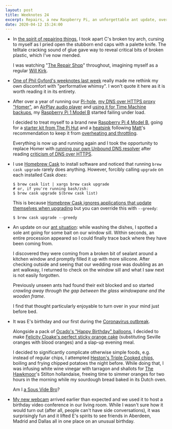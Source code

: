 ```yaml
---
layout: post
title: Weeknotes 24
excerpt: Repairs, a new Raspberry Pi, an unforgettable ant update, overcomplicated cooking and an unusual birthday.
date: 2020-04-12 15:24:00
---
```

*   In [the spirit of repairing things](https://therestartproject.org "The Restart Project"), I took apart C's broken toy arch, cursing to myself as I pried open the stubborn end caps with a palette knife. The telltale cracking sound of glue gave way to reveal critical bits of broken plastic, which I've now mended.

    I was watching "[The Repair Shop](https://www.bbc.co.uk/iplayer/episode/m000h4n6/the-repair-shop-series-6-episode-4)" throughout, imagining myself as a regular [Will Kirk](http://www.williamkirkrestoration.co.uk).

*   [One of Phil Gyford's weeknotes last week](https://www.gyford.com/phil/writing/2020/04/05/weeknotes/#s2) really made me rethink my own discomfort with "performative whimsy". I won't quote it here as it is worth reading it in its entirety.

*   After over a year of running our [Pi-hole](https://pi-hole.net), [my DNS over HTTPS proxy "Homer"](https://github.com/mudge/homer), an [AirPlay audio player](https://github.com/mikebrady/shairport-sync) and [using it for Time Machine backups](/2019/11/12/using-a-raspberry-pi-for-time-machine/), my [Raspberry Pi 1 Model B](https://www.raspberrypi.org/products/raspberry-pi-1-model-b-plus/) started failing under load.

    I decided to treat myself to a brand new [Raspberry Pi 4 Model B](https://www.raspberrypi.org/products/raspberry-pi-4-model-b/), going for a [starter kit from The Pi Hut](https://thepihut.com/collections/raspberry-pi-kits-and-bundles/products/raspberry-pi-starter-kit) and a [heatsink](https://thepihut.com/products/xl-raspberry-pi-4-heatsink) following [Matt](https://mobile.twitter.com/matt_macleod)'s recommendation to keep it from [overheating and throttling](https://www.raspberrypi.org/blog/thermal-testing-raspberry-pi-4/).

    Everything is now up and running again and I took the opportunity to replace Homer with [running our own Unbound DNS resolver](https://docs.pi-hole.net/guides/unbound/) after reading [criticism of DNS over HTTPS](https://en.wikipedia.org/wiki/DNS_over_HTTPS#Criticism).

*   I use [Homebrew Cask](https://github.com/Homebrew/homebrew-cask) to install software and noticed that running `brew cask upgrade` rarely does anything. However, forcibly calling `upgrade` on each installed Cask _does_:

    ```shell
    $ brew cask list | xargs brew cask upgrade
    # or, if you're running bash/zsh:
    $ brew cask upgrade $(brew cask list)
    ```

    This is because [Homebrew Cask ignores applications that update themselves when upgrading](https://github.com/Homebrew/homebrew-cask/blob/master/USAGE.md#updatingupgrading-casks) but you can override this with `--greedy`:

    ```shell
    $ brew cask upgrade --greedy
    ```

*   An update on our [ant situation](/2020/04/05/weeknotes-23/): while washing the dishes, I spotted a sole ant going for some bait on our window sill. Within seconds, an entire procession appeared so I could finally trace back where they have been coming from.

    I discovered they were coming from a broken bit of sealant around a kitchen window and promptly filled it up with more silicone. After checking outside and seeing that our wedding rose was doubling as an ant walkway, I returned to check on the window sill and what I saw next is not easily forgotten.

    Previously unseen ants had found their exit blocked and so started _crawling away through the gap between the glass windowpane and the wooden frame_.

    I find that thought particularly enjoyable to turn over in your mind just before bed.

*   It was E's birthday and our first during the [Coronavirus outbreak](https://www.gov.uk/government/publications/coronavirus-outbreak-faqs-what-you-can-and-cant-do/coronavirus-outbreak-faqs-what-you-can-and-cant-do).

    Alongside a pack of [Ocado's "Happy Birthday" balloons](https://www.ocado.com/products/9-happy-birthday-balloons-341958011), I decided to make [Felicity Cloake's perfect sticky orange cake](https://www.theguardian.com/lifeandstyle/wordofmouth/2017/feb/02/how-to-cook-the-perfect-sticky-orange-cake) (substituting Seville oranges with blood oranges) and a slap-up evening meal.

    I decided to significantly complicate otherwise simple foods, e.g. instead of regular chips, I attempted [Heston's Triple Cooked chips](https://www.thefatduckgroup.com/hestons-triple-cooked-chips/), boiling and frying chipped potatoes the night before. While doing that, I was infusing white wine vinegar with tarragon and shallots for [The Hawkmoor](https://thehawksmoor.com)'s Stilton hollandaise, freeing time to simmer oranges for two hours in the morning while my sourdough bread baked in its Dutch oven.

    Am I [a Sous Vide Bro](https://www.gq.com/story/the-best-way-to-sous-vide-is-to-shut-up-about-it)?

*   [My new webcam](/2020/03/29/weeknotes-22/) arrived earlier than expected and we used it to host a birthday video conference in our living room. While I wasn't sure how it would turn out (after all, people can't have side conversations), it was surprisingly fun and it lifted E's spirits to see friends in Aberdeen, Madrid and Dallas all in one place on an unusual birthday.
